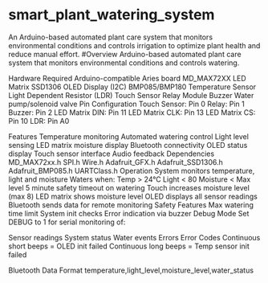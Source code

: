 # smart_plant_watering_system
An Arduino-based automated plant care system that monitors environmental conditions and controls irrigation to optimize plant health and reduce manual effort.
#Overview
Arduino-based automated plant care system that monitors environmental conditions and controls watering.

Hardware Required
Arduino-compatible Aries board
MD_MAX72XX LED Matrix
SSD1306 OLED Display (I2C)
BMP085/BMP180 Temperature Sensor
Light Dependent Resistor (LDR)
Touch Sensor
Relay Module
Buzzer
Water pump/solenoid valve
Pin Configuration
Touch Sensor: Pin 0 Relay: Pin 1
Buzzer: Pin 2 LED Matrix DIN: Pin 11 LED Matrix CLK: Pin 13 LED Matrix CS: Pin 10 LDR: Pin A0

Features
Temperature monitoring
Automated watering control
Light level sensing
LED matrix moisture display
Bluetooth connectivity
OLED status display
Touch sensor interface
Audio feedback
Dependencies
MD_MAX72xx.h
SPI.h
Wire.h
Adafruit_GFX.h
Adafruit_SSD1306.h
Adafruit_BMP085.h
UARTClass.h
Operation
System monitors temperature, light and moisture
Waters when:
Temp > 24°C
Light < 80
Moisture < Max level
5 minute safety timeout on watering
Touch increases moisture level (max 8)
LED matrix shows moisture level
OLED displays all sensor readings
Bluetooth sends data for remote monitoring
Safety Features
Max watering time limit
System init checks
Error indication via buzzer
Debug Mode
Set DEBUG to 1 for serial monitoring of:

Sensor readings
System status
Water events
Errors
Error Codes
Continuous short beeps = OLED init failed Continuous long beeps = Temp sensor init failed

Bluetooth Data Format
temperature,light_level,moisture_level,water_status
